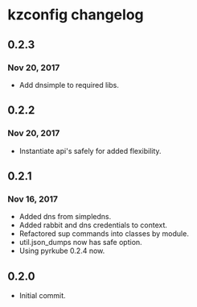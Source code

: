 # kzconfig changelog

## 0.2.3
### Nov 20, 2017
* Add dnsimple to required libs.


## 0.2.2
### Nov 20, 2017
* Instantiate api's safely for added flexibility.


## 0.2.1
### Nov 16, 2017
* Added dns from simpledns.
* Added rabbit and dns credentials to context.
* Refactored sup commands into classes by module.
* util.json_dumps now has safe option.
* Using pyrkube 0.2.4 now.


## 0.2.0
* Initial commit.
